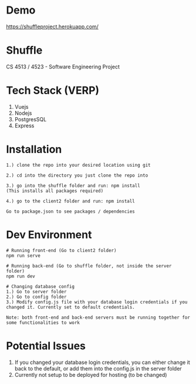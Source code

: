 # Demo
https://shuffleproject.herokuapp.com/

# Shuffle
CS 4513 / 4523 - Software Engineering Project

# Tech Stack (VERP)
1. Vuejs
2. Nodejs
3. PostgresSQL
4. Express

# Installation
```
1.) clone the repo into your desired location using git

2.) cd into the directory you just clone the repo into

3.) go into the shuffle folder and run: npm install
(This installs all packages required)    

4.) go to the client2 folder and run: npm install

Go to package.json to see packages / dependencies
```

# Dev Environment
```
# Running front-end (Go to client2 folder)
npm run serve

# Running back-end (Go to shuffle folder, not inside the server folder)
npm run dev

# Changing database config
1.) Go to server folder
2.) Go to config folder
3.) Modify config.js file with your database login credentials if you changed it. Currently set to default credentials.

Note: both front-end and back-end servers must be running together for some functionalities to work
```

# Potential Issues
1. If you changed your database login credentials, you can either change it back to the default, or add them into the config.js in the server folder
2. Currently not setup to be deployed for hosting (to be changed)
